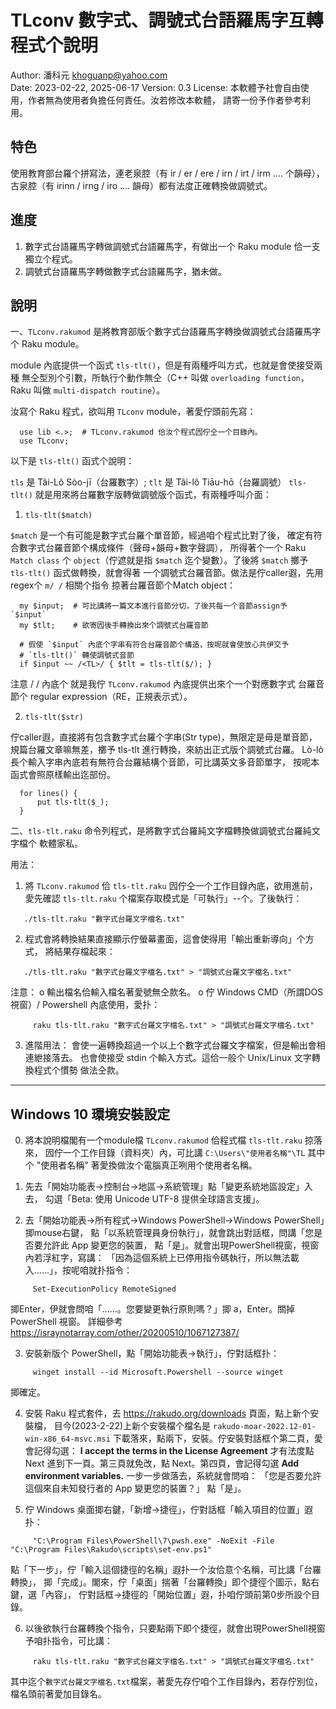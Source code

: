 # TLconv 數字式、調號式台語羅馬字互轉程式个說明

Author: 潘科元 khoguanp@yahoo.com  
Date: 2023-02-22, 2025-06-17
Version: 0.3
License: 本軟體予社會自由使用，作者無為使用者負擔任何責任。汝若修改本軟體，
請寄一份予作者參考利用。

## 特色

使用教育部台羅个拼寫法，連老泉腔（有 ir / er / ere / irn / irt / irm .... 个韻母），
古泉腔（有 irinn / irng / iro .... 韻母）都有法度正確轉換做調號式。

## 進度

1. 數字式台語羅馬字轉做調號式台語羅馬字，有做出一个 Raku module 佮一支獨立个程式。
2. 調號式台語羅馬字轉做數字式台語羅馬字，猶未做。

## 說明

一、`TLconv.rakumod` 是將教育部版个數字式台語羅馬字轉換做調號式台語羅馬字个
Raku module。

module 內底提供一个函式 `tls-tlt()`，但是有兩種呼叫方式，也就是會使接受兩種
無仝型別个引數，所執行个動作無仝（C++ 叫做 `overloading function`，Raku 叫做
`multi-dispatch routine`）。

汝寫个 Raku 程式，欲叫用 `TLconv` module，著愛佇頭前先寫：

```
  use lib <.>;  # TLconv.rakumod 佮汝个程式囥佇仝一个目錄內。
  use TLconv;
```

以下是 `tls-tlt()` 函式个說明：

`tls` 是 Tâi-Lô Sòo-jī（台羅數字）; `tlt` 是 Tâi-lô Tiāu-hō（台羅調號）
`tls-tlt()` 就是用來將台羅數字版轉做調號版个函式，有兩種呼叫介面：

1. `tls-tlt($match)` 

  `$match` 是一个有可能是數字式台羅个單音節，經過咱个程式比對了後，
  確定有符合數字式台羅音節个構成條件（聲母+韻母+數字聲調），
  所得著个一个 Raku `Match class` 个 `object`（佇遮就是指 `$match`
  迄个變數）。了後將 `$match` 擲予 `tls-tlt()` 函式做轉換，就會得著
  一个調號式台羅音節。做法是佇caller遐，先用regex个 `m/ /` 相關个指令
  掠著台羅音節个Match object：

```
  my $input;  # 可比講將一篇文本進行音節分切，了後共每一个音節assign予 `$input`
  my $tlt;    # 欲寄囥後手轉換出來个調號式台羅音節

  # 假使 `$input` 內底个字串有符合台羅音節个構造，按呢就會使放心共伊交予
  # `tls-tlt()` 轉使調號式音節
  if $input ~~ /<TL>/ { $tlt = tls-tlt($/); }
```

  注意 / / 內底个 <TL> 就是我佇 `TLconv.rakumod` 內底提供出來个一个對應數字式
  台羅音節个 regular expression（RE，正規表示式）。

2. `tls-tlt($str)`

  佇caller遐，直接將有包含數字式台羅个字串(Str type)，無限定是毋是單音節，
  規篇台羅文章嘛無差，擲予 tls-tlt 進行轉換，來紡出正式版个調號式台羅。
  Lò-lò長个輸入字串內底若有無符合台羅結構个音節，可比講英文多音節單字，
  按呢本函式會照原樣輸出迄部份。

```
  for lines() {
      put tls-tlt($_);
  }
```

二、`tls-tlt.raku` 命令列程式，是將數字式台羅純文字檔轉換做調號式台羅純文字檔个
軟體家私。

用法：
1. 將 `TLconv.rakumod` 佮 `tls-tlt.raku` 囥佇仝一个工作目錄內底，欲用進前，
   愛先確認 `tls-tlt.raku` 个檔案存取模式是「可執行」--个。了後執行：
```
   ./tls-tlt.raku "數字式台羅文字檔名.txt"
```
2. 程式會將轉換結果直接顯示佇螢幕畫面，這會使得用「輸出重新導向」个方式，
   將結果存檔起來：
```
   ./tls-tlt.raku "數字式台羅文字檔名.txt" > "調號式台羅文字檔名.txt"
```
   注意：
   o 輸出檔名佮輸入檔名著愛號無仝款名。
   o 佇 Windows CMD（所謂DOS視窗）/ Powershell 內底使用，愛扑：
```
     raku tls-tlt.raku "數字式台羅文字檔名.txt" > "調號式台羅文字檔名.txt"
```

3. 進階用法：
   會使一遍轉換超過一个以上个數字式台羅文字檔案，但是輸出會相連紲接落去。
   也會使接受 stdin 个輸入方式。這佮一般个 Unix/Linux 文字轉換程式个慣勢
   做法仝款。

-----------------------------------------------------------------------
## Windows 10 環境安裝設定

0. 將本說明檔閣有一个module檔 `TLconv.rakumod` 佮程式檔 `tls-tlt.raku` 掠落來，
   囥佇一个工作目錄（資料夾）內，可比講 `C:\Users\"使用者名稱"\TL`
   其中个 "使用者名稱" 著愛換做汝个電腦真正咧用个使用者名稱。

1. 先去「開始功能表->控制台->地區->系統管理」點「變更系統地區設定」入去，
   勾選「Beta: 使用 Unicode UTF-8 提供全球語言支援」。

2. 去「開始功能表->所有程式->Windows PowerShell->Windows PowerShell」揤mouse右鍵，
   點「以系統管理員身份執行」，就會跳出對話框，問講「您是否要允許此 App 變更您的裝置，
   點「是」。就會出現PowerShell視窗，視窗內若浮紅字，寫講：
  「因為這個系統上已停用指令碼執行，所以無法載入……」，按呢咱就扑指令：
```
     Set-ExecutionPolicy RemoteSigned
```
   揤Enter，伊就會問咱「……。您要變更執行原則嗎？」揤 a，Enter。關掉 PowerShell 視窗。
   詳細參考 https://israynotarray.com/other/20200510/1067127387/

3. 安裝新版个 PowerShell，點「開始功能表->執行」，佇對話框扑：
```
     winget install --id Microsoft.Powershell --source winget
```
   揤確定。

4. 安裝 Raku 程式套件，去 https://rakudo.org/downloads 頁面，點上新个安裝檔，
   目今(2023-2-22)上新个安裝檔个檔名是 `rakudo-moar-2022.12-01-win-x86_64-msvc.msi`
   下載落來，點兩下，安裝。佇安裝對話框个第二頁，愛會記得勾選：
   **I accept the terms in the License Agreement**
   才有法度點 Next 進到下一頁。第三頁就免改，點 Next。第四頁，會記得勾選
   **Add environment variables.** 一步一步做落去，系統就會問咱：
   「您是否要允許這個來自未知發行者的 App 變更您的裝置？」
   點「是」。

5. 佇 Windows 桌面揤右鍵，「新增->捷徑」，佇對話框「輸入項目的位置」遐扑：
```
     "C:\Program Files\PowerShell\7\pwsh.exe" -NoExit -File "C:\Program Files\Rakudo\scripts\set-env.ps1"
```
   點「下一步」，佇「輸入這個捷徑的名稱」遐扑一个汝佮意个名稱，可比講「台羅轉換」，
   揤「完成」。閣來，佇「桌面」揣著「台羅轉換」即个捷徑个圖示，點右鍵，選「內容」，
   佇對話框->捷徑的「開始位置」遐，扑咱佇頭前第0步所設个目錄。

6. 以後欲執行台羅轉換个指令，只要點兩下即个捷徑，就會出現PowerShell視窗予咱扑指令，可比講：
```
     raku tls-tlt.raku "數字式台羅文字檔名.txt" > "調號式台羅文字檔名.txt"
```
   其中迄个`數字式台羅文字檔名.txt`檔案，著愛先存佇咱个工作目錄內，若存佇別位，
   檔名頭前著愛加目錄名。
